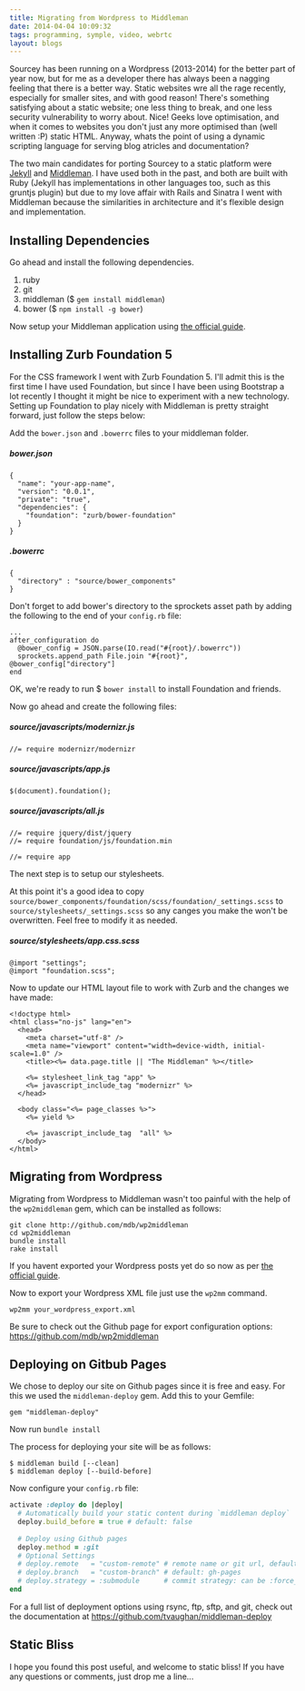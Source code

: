```yaml
---
title: Migrating from Wordpress to Middleman
date: 2014-04-04 10:09:32
tags: programming, symple, video, webrtc
layout: blogs
---
```

Sourcey has been running on a Wordpress (2013-2014) for the better part of year now, but for me as a developer there has always been a nagging feeling that there is a better way. Static websites wre all the rage recently, especially for smaller sites, and with good reason! There's something satisfying about a static website; one less thing to break, and one less security vulnerability to worry about. Nice! Geeks love optimisation, and when it comes to websites you don't just any more optimised than (well written :P) static HTML. 
Anyway, whats the point of using a dynamic scripting language for serving blog atricles and documentation? 

The two main candidates for porting Sourcey to a static platform were [Jekyll](http://jekyllrb.com) and [Middleman](http://middlemanapp.com/). I have used both in the past, and both are built with Ruby (Jekyll has implementations in other languages too, such as this gruntjs plugin) but due to my love affair with Rails and Sinatra I went with Middleman because the similarities in architecture and it's flexible design and implementation.

## Installing Dependencies

Go ahead and install the following dependencies.

1. ruby
2. git
3. middleman ($ `gem install middleman`)
4. bower ($ `npm install -g bower`)

Now setup your Middleman application using [the official guide](http://middlemanapp.com/basics/getting-started/).

## Installing Zurb Foundation 5

For the CSS framework I went with Zurb Foundation 5. I'll admit this is the first time I have used Foundation, but since I have been using Bootstrap a lot recently I thought it might be nice to experiment with a new technology. Setting up Foundation to play nicely with Middleman is pretty straight forward, just follow the steps below:

Add the `bower.json` and `.bowerrc` files to your middleman folder.

##### bower.json

```
{
  "name": "your-app-name",
  "version": "0.0.1",
  "private": "true",
  "dependencies": {
    "foundation": "zurb/bower-foundation"
  }
}
```

##### .bowerrc

```
{
  "directory" : "source/bower_components"
}
```

Don't forget to add bower's directory to the sprockets asset path by adding the following to the end of your `config.rb` file:

```
...
after_configuration do
  @bower_config = JSON.parse(IO.read("#{root}/.bowerrc"))
  sprockets.append_path File.join "#{root}", @bower_config["directory"]
end

```

OK, we're ready to run $ `bower install` to install Foundation and friends.

Now go ahead and create the following files:

##### source/javascripts/modernizr.js

```
//= require modernizr/modernizr
```

##### source/javascripts/app.js

```
$(document).foundation();
```

##### source/javascripts/all.js

```
//= require jquery/dist/jquery
//= require foundation/js/foundation.min

//= require app
```

The next step is to setup our stylesheets.

At this point it's a good idea to copy `source/bower_components/foundation/scss/foundation/_settings.scss` to `source/stylesheets/_settings.scss` so any canges you make the won't be overwritten. Feel free to modify it as needed.

##### source/stylesheets/app.css.scss

```
@import "settings";
@import "foundation.scss";
```

Now to update our HTML layout file to work with Zurb and the changes we have made:

```
<!doctype html>
<html class="no-js" lang="en">
  <head>
    <meta charset="utf-8" />
    <meta name="viewport" content="width=device-width, initial-scale=1.0" />
    <title><%= data.page.title || "The Middleman" %></title>
    
    <%= stylesheet_link_tag "app" %>
    <%= javascript_include_tag "modernizr" %>
  </head>
  
  <body class="<%= page_classes %>">
    <%= yield %>

    <%= javascript_include_tag  "all" %>
  </body>
</html>
```

## Migrating from Wordpress

Migrating from Wordpress to Middleman wasn't too painful with the help of the `wp2middleman` gem, which can be installed as follows:

```
git clone http://github.com/mdb/wp2middleman
cd wp2middleman
bundle install
rake install
```

If you havent exported your Wordpress posts yet do so now as per [the official guide](http://en.support.wordpress.com/export/). 

Now to export your Wordpress XML file just use the `wp2mm` command. 

```
wp2mm your_wordpress_export.xml
```

Be sure to check out the Github page for export configuration options: https://github.com/mdb/wp2middleman

## Deploying on Gitbub Pages

We chose to deploy our site on Github pages since it is free and easy. For this we used the `middleman-deploy` gem.
Add this to your Gemfile:

```
gem "middleman-deploy"
```

Now run `bundle install`

The process for deploying your site will be as follows:

```
$ middleman build [--clean]
$ middleman deploy [--build-before]
```

Now configure your `config.rb` file:

```ruby
activate :deploy do |deploy|
  # Automatically build your static content during `middleman deploy`
  deploy.build_before = true # default: false
  
  # Deploy using Github pages
  deploy.method = :git
  # Optional Settings
  # deploy.remote   = "custom-remote" # remote name or git url, default: origin
  # deploy.branch   = "custom-branch" # default: gh-pages
  # deploy.strategy = :submodule      # commit strategy: can be :force_push or :submodule, default: :force_push
end
```

For a full list of deployment options using rsync, ftp, sftp, and git, check out the documentation at https://github.com/tvaughan/middleman-deploy

## Static Bliss

I hope you found this post useful, and welcome to static bliss! If you have any questions or comments, just drop me a line...

